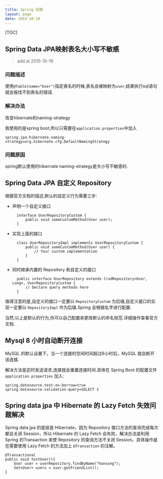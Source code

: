 ```yaml
---
title: Spring 实践
layout: page
date: 2015-10-19
---
```

[TOC]

## Spring Data JPA映射表名大小写不敏感
> add at 2015-10-19

### 问题描述
使用`@Table(name="User")`指定表名的时候,表名会被映射为`user`,结果执行sql语句就会报找不到表名的错误.
### 解决办法
改变hibernate的naming-strategy

我使用的是spring boot,所以只需要在`application.properties`中加入

    spring.jpa.hibernate.naming-strategy=org.hibernate.cfg.DefaultNamingStrategy
### 问题原因
spring默认使用的hibernate naming-strategy是大小写不敏感的.

## Spring Data JPA 自定义 Repository
根据官方文档的描述,默认的自定义行为需要三步:

- 声明一个自定义接口

        interface UserRepositoryCustom {
            public void someCustomMethod(User user);
        }

- 实现上面的接口

        class UserRepositoryImpl implements UserRepositoryCustom {
            public void someCustomMethod(User user) {
                // Your custom implementation
            }
        }

- 同时继承内置的 Repository 和自定义的接口

        public interface UserRepository extends CrudRepository<User, Long>, UserRepositoryCustom {
            // Declare query methods here
        }

值得注意的是,自定义的接口一定要以 `RepositoryCustom` 为后缀,自定义接口的实现一定要以 `RepositoryImpl` 作为后缀.Spring 会根据名字进行配置.

当然,以上是默认的行为,你可以自己配置来更改默认的命名规范.详细操作查看官方文档.


## Mysql 8 小时自动断开连接
MySQL 的默认设置下，当一个连接的空闲时间超过8小时后，MySQL 就会断开该连接.

解决方法是定时发送请求,连接就会重置连接时间.具体在 Spring Boot 的配置文件 `application.properties` 加入:

    spring.datasource.test-on-borrow=true
    spring.datasource.validation-query=SELECT 1

## Spring data jpa 中 Hibernate 的 Lazy Fetch 失效问题解决
Spring data jpa 的底层是 Hibernate，因为 Repository 接口方法的查询完成每次都会关闭 Session，所以 Hibernate 的 Lazy Fetch 会失败，解决办法是利用 Spring 的Transaction 来使 Repository 的查询方法不关闭 Session。具体操作是在需要使用 Lazy Fetch 的方法加上 `@Transaction` 的注解。

    @Transactional
    public void testUser(){
        User user = userRepository.findByName("hansong");
        Set<User> users = user.getFriendList();
    }
